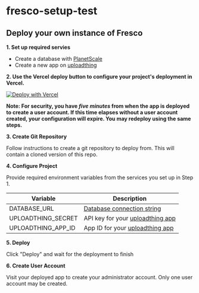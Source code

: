 # fresco-setup-test

## Deploy your own instance of Fresco

**1. Set up required servies**
- Create a database with [PlanetScale](https://planetscale.com/docs/tutorials/planetscale-quick-start-guide)
- Create a new app on [uploadthing](https://uploadthing.com/)

**2. Use the Vercel deploy button to configure your project's deployment in Vercel.**

[![Deploy with Vercel](https://vercel.com/button)](https://vercel.com/new/clone?repository-url=https%3A%2F%2Fgithub.com%2Fcomplexdatacollective%2FFresco%2Ftree%2Ffeature%2Finitial-setup-flow&env=DATABASE_URL,UPLOADTHING_SECRET,UPLOADTHING_APP_ID)

**Note: For security, you have _five minutes_ from when the app is deployed to create a user account. If this time elapses without a user account created, your configuration will expire. You may redeploy using the same steps.**

**3. Create Git Repository**

Follow instructions to create a git repository to deploy from. This will contain a cloned version of this repo.

**4. Configure Project**

Provide required environment variables from the services you set up in Step 1.

| Variable           | Description                                                                                  |
| ------------------ | -------------------------------------------------------------------------------------------- |
| DATABASE_URL       |  [Database connection string](https://planetscale.com/docs/concepts/connection-strings)                                             |
| UPLOADTHING_SECRET | API key for your [uploadthing app](https://uploadthing.com/dashboard) |
| UPLOADTHING_APP_ID |  App ID for your  [uploadthing app](https://uploadthing.com/dashboard)                                                                                            |

**5. Deploy**

Click "Deploy" and wait for the deployment to finish

**6. Create User Account**

Visit your deployed app to create your administrator account. Only one user account may be created.
